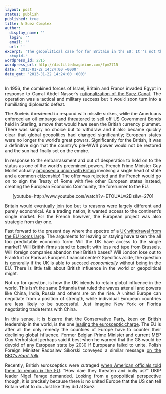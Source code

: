 ```yaml
---
layout: post
status: publish
published: true
title: A Suez Complex
author:
  display_name: ''
  login: ''
  email: ''
  url: ''
excerpt: 'The geopolitical case for for Britain in the EU: It''s not the economy,
  stupid.'
wordpress_id: 2715
wordpress_url: http://distilledmagazine.com/?p=2715
date: '2013-01-22 14:24:00 +0000'
date_gmt: '2013-01-22 14:24:00 +0000'
---
```

<p style="text-align: justify;">In 1956, the combined forces of Israel, Britain and France invaded Egypt in response to Gamal Abdel Nasser’s <a href="http://distilledmagazine.com/wp-content/uploads/2013/01/Suez_crisis" target="_blank">nationalization of the Suez Canal</a>. The operation was a tactical and military success but it would soon turn into a humiliating diplomatic defeat.</p>
<p style="text-align: justify;">The Soviets threatened to respond with missile strikes, while the Americans enforced an oil embargo and threatened to sell off US Government Bonds held in Sterling, a move that would have seen the British currency plummet. There was simply no choice but to withdraw and it also became quickly clear that global geopolitics had changed significantly; European states were no longer the world’s great powers. Significantly for the British, it was a definitive sign that the country’s pre-WWII power would not be restored and the sun had finally set on the empire.</p>
<p style="text-align: justify;">In response to the embarrassment and out of desperation to hold on to the status as one of the world’s preeminent powers, French Prime Minister Guy Mollet actually <a href="http://distilledmagazine.com/wp-content/uploads/2013/01/Franco-British_Union#Suez_Crisis_.281956.29" target="_blank">proposed a union with Britain</a> involving a single head of state and a common citizenship! The offer was rejected and the French would go on to sign the Treaty of Rome with five other European states instead, creating the European Economic Community, the forerunner to the EU.</p>
<p style="text-align: justify;"><!--column--></p>
<p style="text-align: center;">[youtube=http://www.youtube.com/watch?v=ETOUALw2EIs&amp;w=270]</p>
<p style="text-align: justify;">Britain would eventually join too but its reasons were largely different and purely economical. As a trading nation, it wanted access to the continent’s single market. For the French however, the European project was also strategic from day one.</p>
<p style="text-align: justify;">Fast forward to the present day where the spectre of a <a href="http://distilledmagazine.com/wp-content/uploads/2013/01/21567940-british-exit-european-union-looks-increasingly-possible-it-would-be-reckless" target="_blank">UK withdrawal from the EU looms large</a>. The arguments for leaving or staying have taken the all too predictable economic form: Will the UK have access to the single market? Will British firms stand to benefit with less red tape from Brussels. Will foreign companies abandon their British bases? Will London lose out to Frankfurt or Paris as Europe’s financial center? Specifics aside, the question is generally if the UK is able to succeed <em>economically</em> without being in the EU. There is little talk about British influence in the world or geopolitical might.</p>
<p style="text-align: justify;"><!--column--></p>
<p style="text-align: justify;">Not up for question, is how the UK intends to retain global influence in the world. This isn’t the same Britannia that ruled the waves after all and powers like China, India, Russia and others are on the rise. A united Europe can negotiate from a position of strength, while individual European countries are less likely to be successful. Just imagine New York or Florida negotiating trade terms with China.</p>
<p style="text-align: justify;">In this sense, it is bizarre that the Conservative Party, keen on British leadership in the world, is the one <a href="http://distilledmagazine.com/wp-content/uploads/2013/01/21569710-europe-prime-minister-must-placate-five-types-conservative-tory-taxonomy" target="_blank">leading the eurosceptic charge</a>. The EU is after all the only remedy the countries of Europe have to counter their declining global influence. Former Belgian Prime Minister and current MEP Guy Verhofstadt perhaps said it best when he warned that the G8 would be devoid of any European state by 2030 if Europeans failed to unite. Polish Foreign Minister Radoslaw Sikorski conveyed a similar message <a href="http://distilledmagazine.com/wp-content/uploads/2013/01/watch?v=YBskdGcFz_c" target="_blank">on the BBC’s <em>Hard Talk</em></a>.</p>
<p style="text-align: justify;">Recently, British eurosceptics were outraged <a href="http://distilledmagazine.com/wp-content/uploads/2013/01/us-warns-uk-european-union" target="_blank">when American officials told them to remain in the EU</a>. “How dare they threaten and bully us?” UKIP leader Nigel Farage demanded. Looking from a geopolitical perspective though, it is precisely because there is no united Europe that the US can tell Britain what to do. Just like they did at Suez.</p>
<p><!--column--></p>
